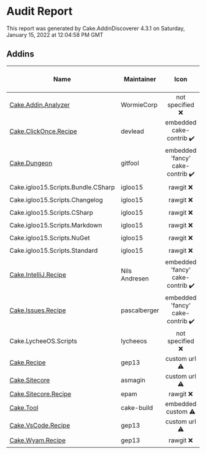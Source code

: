 # Audit Report

This report was generated by Cake.AddinDiscoverer 4.3.1 on Saturday, January 15, 2022 at 12:04:58 PM GMT


## Addins

| Name | Maintainer | Icon | Transferred to cake-contrib | License | Repository |
| --- | --- | :---: | :---: | :---: | :---: |
| [Cake.Addin.Analyzer](https://wormiecorp.github.io/Cake.Addin.Analyzer/) | WormieCorp | not specified :x: |  :x: | MIT :heavy_check_mark: | true :heavy_check_mark: |
| [Cake.ClickOnce.Recipe](https://github.com/devlead/Cake.ClickOnce.Recipe/) | devlead | embedded cake-contrib :heavy_check_mark: |  :x: | MIT :heavy_check_mark: | true :heavy_check_mark: |
| [Cake.Dungeon](https://github.com/gitfool/Cake.Dungeon/) | gitfool | embedded 'fancy' cake-contrib :heavy_check_mark: |  :x: | MIT :heavy_check_mark: | .git missing :warning: |
| Cake.igloo15.Scripts.Bundle.CSharp | igloo15 | rawgit :x: |  :x: | MIT :heavy_check_mark: | false :x: |
| Cake.igloo15.Scripts.Changelog | igloo15 | rawgit :x: |  :x: | MIT :heavy_check_mark: | false :x: |
| Cake.igloo15.Scripts.CSharp | igloo15 | rawgit :x: |  :x: | MIT :heavy_check_mark: | false :x: |
| Cake.igloo15.Scripts.Markdown | igloo15 | rawgit :x: |  :x: | MIT :heavy_check_mark: | false :x: |
| Cake.igloo15.Scripts.NuGet | igloo15 | rawgit :x: |  :x: | MIT :heavy_check_mark: | false :x: |
| Cake.igloo15.Scripts.Standard | igloo15 | rawgit :x: |  :x: | MIT :heavy_check_mark: | false :x: |
| [Cake.IntelliJ.Recipe](https://github.com/cake-contrib/Cake.IntelliJ.Recipe/) | Nils Andresen | embedded 'fancy' cake-contrib :heavy_check_mark: |  :heavy_check_mark: | MIT :heavy_check_mark: | true :heavy_check_mark: |
| [Cake.Issues.Recipe](https://cakeissues.net/) | pascalberger | embedded 'fancy' cake-contrib :heavy_check_mark: |  :heavy_check_mark: | MIT :heavy_check_mark: | true :heavy_check_mark: |
| Cake.LycheeOS.Scripts | lycheeos | not specified :x: |  :x: |  :x: | false :x: |
| [Cake.Recipe](https://github.com/cake-contrib/Cake.Recipe/) | gep13 | custom url :warning: |  :heavy_check_mark: | MIT :heavy_check_mark: | .git missing :warning: |
| [Cake.Sitecore](https://github.com/asmagin/Cake.Sitecore/) | asmagin | custom url :warning: |  :x: |  :x: | false :x: |
| [Cake.Sitecore.Recipe](https://github.com/epam/Cake.Sitecore.Recipe/) | epam | rawgit :x: |  :x: |  :x: | false :x: |
| [Cake.Tool](https://cakebuild.net/) | cake-build | embedded custom :warning: |  :x: | MIT :heavy_check_mark: | .git missing :warning: |
| [Cake.VsCode.Recipe](https://github.com/cake-contrib/Cake.VsCode.Recipe/) | gep13 | custom url :warning: |  :heavy_check_mark: | MIT :heavy_check_mark: | .git missing :warning: |
| [Cake.Wyam.Recipe](https://cake-contrib.github.io/Cake.Wyam.Recipe/) | gep13 | rawgit :x: |  :heavy_check_mark: | MIT :heavy_check_mark: | true :heavy_check_mark: |
